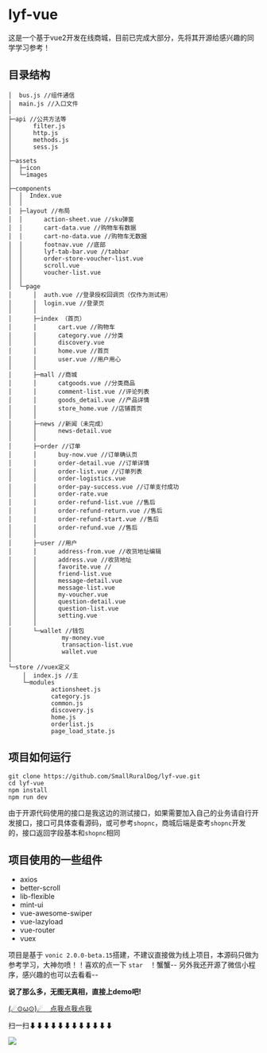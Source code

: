 # lyf-vue
这是一个基于vue2开发在线商城，目前已完成大部分，先将其开源给感兴趣的同学学习参考！

## 目录结构
```
│  bus.js //组件通信
│  main.js //入口文件
│  
├─api //公共方法等
│      filter.js
│      http.js
│      methods.js
│      sess.js
│      
├─assets
│  ├─icon
│  └─images
│          
├─components
│  │  Index.vue
│  │  
│  ├─layout //布局
│  │      action-sheet.vue //sku弹窗
│  │      cart-data.vue //购物车有数据
│  │      cart-no-data.vue //购物车无数据
│  │      footnav.vue //底部
│  │      lyf-tab-bar.vue //tabbar
│  │      order-store-voucher-list.vue
│  │      scroll.vue
│  │      voucher-list.vue
│  │      
│  └─page
│      │  auth.vue //登录授权回调页（仅作为测试用）
│      │  login.vue //登录页
│      │  
│      ├─index （首页）
│      │      cart.vue //购物车
│      │      category.vue //分类
│      │      discovery.vue
│      │      home.vue //首页
│      │      user.vue //用户用心
│      │      
│      ├─mall //商城
│      │      catgoods.vue //分类商品
│      │      comment-list.vue //评论列表
│      │      goods_detail.vue //产品详情
│      │      store_home.vue //店铺首页
│      │      
│      ├─news //新闻（未完成）
│      │      news-detail.vue
│      │      
│      ├─order //订单
│      │      buy-now.vue //订单确认页
│      │      order-detail.vue //订单详情
│      │      order-list.vue //订单列表
│      │      order-logistics.vue
│      │      order-pay-success.vue //订单支付成功
│      │      order-rate.vue
│      │      order-refund-list.vue //售后
│      │      order-refund-return.vue //售后
│      │      order-refund-start.vue //售后
│      │      order-refund.vue //售后
│      │      
│      ├─user //用户
│      │      address-from.vue //收货地址编辑
│      │      address.vue //收货地址
│      │      favorite.vue //
│      │      friend-list.vue
│      │      message-detail.vue
│      │      message-list.vue
│      │      my-voucher.vue
│      │      question-detail.vue
│      │      question-list.vue
│      │      setting.vue
│      │      
│      └─wallet //钱包
│              my-money.vue
│              transaction-list.vue
│              wallet.vue
│              
└─store //vuex定义
    │  index.js //主
    └─modules
            actionsheet.js
            category.js
            common.js
            discovery.js
            home.js
            orderlist.js
            page_load_state.js
```

## 项目如何运行

```
git clone https://github.com/SmallRuralDog/lyf-vue.git
cd lyf-vue
npm install
npm run dev
```
由于开源代码使用的接口是我这边的测试接口，如果需要加入自己的业务请自行开发接口，接口可具体查看源码，或可参考`shopnc`，商城后端是查考`shopnc`开发的，接口返回字段基本和`shopnc`相同

## 项目使用的一些组件
 - axios
 - better-scroll
 - lib-flexible
 - mint-ui
 - vue-awesome-swiper
 - vue-lazyload
 - vue-router
 - vuex


 项目是基于 `vonic 2.0.0-beta.15`搭建，不建议直接做为线上项目，本源码只做为参考学习，大神勿喷！！喜欢的点一下 `star`　！蟹蟹--
 另外我还开源了微信小程序，感兴趣的也可以去看看--

 **说了那么多，无图无真相，直接上demo吧!**

 [(☄⊙ω⊙)☄　点我点我点我](http://tvue.applinzi.com/#/home)

扫一扫⬇⬇⬇⬇⬇⬇⬇⬇⬇⬇⬇⬇

![](http://i1.bvimg.com/1949/64fee2e7dee7b944.png)
